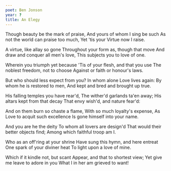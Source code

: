 ```yaml
---
poet: Ben Jonson
year: ?
title: An Elegy
---
```

Though beauty be the mark of praise,
And yours of whom I sing be such
As not the world can praise too much,
Yet 'tis your Virtue now I raise.

A virtue, like allay so gone
Throughout your form as, though that move
And draw and conquer all men's love,
This subjects you to love of one.

Wherein you triumph yet because
'Tis of your flesh, and that you use
The noblest freedom, not to choose
Against or faith or honour's laws.

But who should less expect from you?
In whom alone Love lives again:
By whom he is restored to men,
And kept and bred and brought up true.

His falling temples you have rear'd,
The wither'd garlands ta'en away;
His altars kept from that decay
That envy wish'd, and nature fear'd:

And on them burn so chaste a flame,
With so much loyalty's expense,
As Love to acquit such excellence
Is gone himself into your name.

And you are he the deity
To whom all lovers are design'd
That would their better objects find;
Among which faithful troop am I.

Who as an off'ring at your shrine
Have sung this hymn, and here entreat
One spark of your diviner heat
To light upon a love of mine.

Which if it kindle not, but scant
Appear, and that to shortest view;
Yet give me leave to adore in you
What I in her am grieved to want!